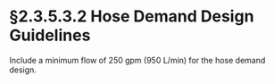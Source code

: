 # §2.3.5.3.2 Hose Demand Design Guidelines



Include a minimum flow of 250 gpm (950 L/min) for the hose demand design.